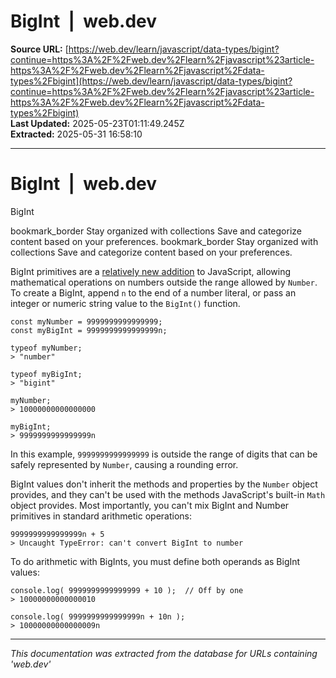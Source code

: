 # BigInt  |  web.dev

**Source URL:** [https://web.dev/learn/javascript/data-types/bigint?continue=https%3A%2F%2Fweb.dev%2Flearn%2Fjavascript%23article-https%3A%2F%2Fweb.dev%2Flearn%2Fjavascript%2Fdata-types%2Fbigint](https://web.dev/learn/javascript/data-types/bigint?continue=https%3A%2F%2Fweb.dev%2Flearn%2Fjavascript%23article-https%3A%2F%2Fweb.dev%2Flearn%2Fjavascript%2Fdata-types%2Fbigint)  
**Last Updated:** 2025-05-23T01:11:49.245Z  
**Extracted:** 2025-05-31 16:58:10

---

# BigInt  |  web.dev

BigInt

bookmark\_border Stay organized with collections Save and categorize content based on your preferences. bookmark\_border Stay organized with collections Save and categorize content based on your preferences.

BigInt primitives are a [relatively new addition](https://caniuse.com/bigint) to JavaScript, allowing mathematical operations on numbers outside the range allowed by `Number`. To create a BigInt, append `n` to the end of a number literal, or pass an integer or numeric string value to the `BigInt()` function.

```
const myNumber = 9999999999999999;
const myBigInt = 9999999999999999n;

typeof myNumber;
> "number"

typeof myBigInt;
> "bigint"

myNumber;
> 10000000000000000

myBigInt;
> 9999999999999999n
```

In this example, `9999999999999999` is outside the range of digits that can be safely represented by `Number`, causing a rounding error.

BigInt values don't inherit the methods and properties by the `Number` object provides, and they can't be used with the methods JavaScript's built-in `Math` object provides. Most importantly, you can't mix BigInt and Number primitives in standard arithmetic operations:

```
9999999999999999n + 5
> Uncaught TypeError: can't convert BigInt to number
```

To do arithmetic with BigInts, you must define both operands as BigInt values:

```
console.log( 9999999999999999 + 10 );  // Off by one
> 10000000000000010

console.log( 9999999999999999n + 10n );
> 10000000000000009n
```

---

*This documentation was extracted from the database for URLs containing 'web.dev'*
